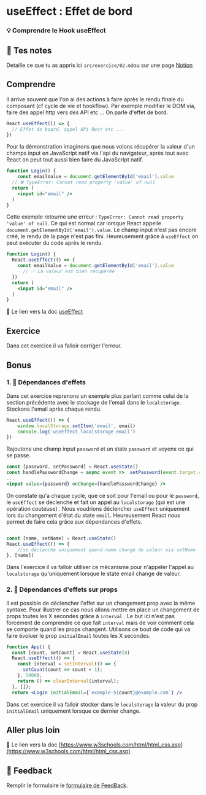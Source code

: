# useEffect : Effet de bord
### 💡 Comprendre le Hook useEffect

## 📝 Tes notes

Detaille ce que tu as appris ici `src/exercise/02.md`ou sur une page [Notion](https://go.mikecodeur.com/course-notes-template)

## Comprendre

Il arrive souvent que l'on ai des actions à faire après le rendu finale du composant (cf cycle de vie et hookflow). Par exemple modifier le DOM via, faire des appel http vers des API etc ... On parle d'effet de bord.

```jsx
React.useEffect(() => {
  // Effet de board, appel APi Rest etc ...
})
```

Pour la démonstration imaginons que nous volons récupérer la valeur d'un champs input en JavaScript natif via l'api du navigateur, après tout avec React on peut tout aussi bien faire du JavaScript natif.

```jsx
function Login() {
	const emailValue = document.getElementById('email').value
  // ❌ TypeError: Cannot read property 'value' of null
  return (
    <input id="email" />
  )
}
```

Cette exemple retourne une erreur : `TypeError: Cannot read property 'value' of null`. Ce qui est normal car lorsque React appelle `document.getElementById('email').value`. Le champ input n'est pas encore créé, le rendu de la page n'est pas fini. Heureusement grâce à `useEffect` on peut exécuter du code après le rendu.

```jsx
function Login() {
  React.useEffect(() => {
    const emailValue = document.getElementById('email').value
	  // ✅ La valeur est bien récupérée
  })
  return (
    <input id="email" />
  )
}
```

📑 Le lien vers la doc [useEffect](https://fr.reactjs.org/docs/hooks-effect.html)

## Exercice

Dans cet exercice il va falloir corriger l'erreur. 

## Bonus

### 1. 🚀 Dépendances d'effets

Dans cet exercice reprenons un exemple plus parlant comme celui de la section précédente avec le stockage de l'email dans le `localstorage`. Stockons l'email après chaque rendu.

```jsx
React.useEffect(() => {
    window.localStorage.setItem('email', email)
    console.log('useEffect localstorage email')
})
```

Rajoutons une champ input `password` et un state `password` et voyons ce qui se passe.

```jsx
const [password, setPassword] = React.useState()
const handlePasswordChange = async event =>  setPassword(event.target.value)
...
<input value={password} onChange={handlePasswordChange} />
```

On constate qu'a chaque cycle, que ce soit pour l'email ou pour le `password`, le `useEffect` se déclenche et fait un appel au `localstorage` (qui est une opération couteuse) . Nous voudrions déclencher `useEffect` uniquement lors du changement d'état du state `email`. Heureusement React nous permet de faire cela grâce aux dépendances d'effets. 

```jsx

const [name, setName] = React.useState()
React.useEffect(() => {
	//se déclanche uniquement quand name change de valeur via setName
}, [name])
```

Dans l'exercice il va falloir utiliser ce mécanisme pour n'appeler l'appel au `localstorage` qu'uniquement lorsque le state email change de valeur. 

### 2. 🚀 Dépendances d'effets sur props

Il est possible de déclencher l'effet sur un changement prop avec la même syntaxe. Pour illustrer ce cas nous allons mettre en place un changement de props toutes les X secondes grâce à `interval` . Le but ici n'est pas forcement de comprendre ce que fait `interval` mais de voir comment cela se comporte quand les props changent. Utilisons ce bout de code qui va faire évoluer le prop `initialEmail` toutes les X secondes. 

```jsx
function App() {
  const [count, setCount] = React.useState(0)
  React.useEffect(() => {
    const interval = setInterval(() => {
      setCount(count => count + 1);
    }, 5000);
    return () => clearInterval(interval);
  }, []);
  return <Login initialEmail={`example-${count}@example.com`} />
```

Dans cet exercice il va falloir stocker dans le `localstorage` la valeur du prop `initialEmail` uniquement lorsque ce dernier change.

## Aller plus loin

📑 Le lien vers la doc [https://www.w3schools.com/html/html_css.asp](https://www.w3schools.com/html/html_css.asp)

## 🐜 Feedback

Remplir le formulaire le [formulaire de FeedBack](https://go.mikecodeur.com/cours-react-avis).